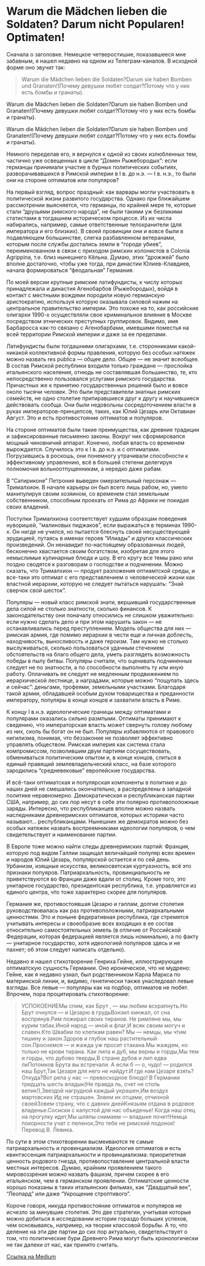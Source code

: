 # Warum die Mädchen lieben die Soldaten? Darum nicht Popularen! Optimaten!

Сначала о заголовке. Немецкое четверостишие, показавшееся мне забавным, я нашел недавно на одном из Телеграм-каналов. В исходной форме оно звучит так:

> Warum die Mädchen lieben die Soldaten?Darum sie haben Bomben und Granaten!(Почему девушки любят солдат?Потому что у них есть бомбы и гранаты).

Warum die Mädchen lieben die Soldaten?Darum sie haben Bomben und Granaten!(Почему девушки любят солдат?Потому что у них есть бомбы и гранаты).

Warum die Mädchen lieben die Soldaten?Darum sie haben Bomben und Granaten!(Почему девушки любят солдат?Потому что у них есть бомбы и гранаты).

Немного переделав его, я вернулся к одной из своих излюбленных тем, частично уже освещенных в цикле “Домен Рыжебородых”: если германцы принимали участие в бурных политических событиях, разворачивавшихся в Римской империи в I в. до н.э. — I в. н.э., то были они на стороне оптиматов или популяров?

На первый взгляд, вопрос праздный: как варвары могли участвовать в политической жизни развитого государства. Однако при ближайшем рассмотрении выясняется, что германцы, по крайней мере те, которые стали “друзьями римского народа”, не были такими уж безликими статистами в тогдашнем историческом процессе. Из их числа набирались, например, самые ответственные телохранители (для императора и его близких). В своей провинции они и вовсе были в подавляющем большинстве, слегка разбавленном ветеранами, которым после службы достались земли в “городе убиев”, переименованном в связи с приходом римских колонистов в Colonia Agrippina, т.е. близ нынешнего Кёльна. Думаю, этих “дрожжей” было вполне достаточно, чтобы уже тогда, при династии Юлиев-Клавдиев, начала формироваться “феодальная” Германия.

По моей версии крупные римские латифундисты, к числу которых принадлежала и династия Агенобарбов (Рыжебородых), войдя в контакт с местными вождями породили новую германскую аристократию, используя которую оказывала силовой нажим на центральное правительство империи. Это похоже на то, как российские олигархи 1990-х осуществляли свое криминальное влияние в Москве посредством этнических преступных группировок. Видимо, имя Барбаросса как-то связано с Агенобарбами, имевшими поместья на всей территории Римской империи и даже за ее пределами.

Латифундисты были тогдашними олигархами, т.е. сторонниками какой-никакой коллективной формы правления, которую без особых натяжек можно назвать res publica — общее дело. Общее — не значит всеобщее. В состав Римской республики входили только граждане — прослойка итальянского населения, отнюдь не составлявшая большинство, те, кто непосредственно пользовался услугами римского государства. Причастных же к принятию государственных решений было и вовсе около тысячи человек. Это были представители знатных римских семейств, не одно столетие притиравшиеся друг к другу и научившиеся действовать сообща. Они были недовольны сосредоточением власти в руках императоров-принцепсов, таких, как Юлий Цезарь или Октавиан Август. Это и есть противостояние оптиматов и популяров.

На стороне оптиматов были такие преимущества, как древние традиции и зафиксированные письменно законы. Вокруг них сформировался мощный чиновничий аппарат. Конечно, любая власть со временем вырождается. Случилось это к I в. до н.э. и с оптиматами. Погрузившись в роскошь, они понемногу утрачивали способности к эффективному управлению, всё в большей степени делегируя полномочия вольноотпущенникам, а нередко даже рабам.

В “Сатириконе” Петрония выведен омерзительный персонаж — Трималхион. В начале карьеры он был всего лишь рабом, но, умело манипулируя своим хозяином, со временем стал земельным собственником, способным проехать от Рима до Африки не покидая своих владений.

Поступки Трималхиона соответствует худшим образцам поведения нуворишей, “малиновых пиджаков”, если выражаться в терминах 1990-х. Он нигде не учился, но пытается блеснуть своей несуществующей эрудицией, путаясь в именах героев “Илиады” и других классических произведений. Он ненавидит по-настоящему образованных людей, бесконечно хвастается своим богатством, изобретая для этого немыслимые кулинарные блюда и шоу. В его кругу все темы рано или поздно сводятся к разговорам о господстве и подчинении. Можно сказать, что Трималхион — продукт разложения оптиамтской среды, и все-таки это оптимат с его представлением о человеческой жизни как властной иерархии, которую не следует пытаться нарушать: “Знай сверчок свой шесток”.

Популяры — новый класс римской знати, вершивший государственные дела силой не столько знатности, сколько финансов. К законодательству они поначалу относились не слишком уважительно: если нужно сделать дело и при этом нарушить закон — не останавливались перед преступлением. Модель общества для них — римская армия, где помимо иерархии в чести еще и личная доблесть, находчивость, выносливость и даже героизм. Там нужно не столько выслуживаться, сколько пользоваться удачным стечением обстоятельств на благо общего дела, уметь разглядеть возможность победы в пылу битвы. Популяры считали, что оценивать подчиненных следует не по знатности, а по способности выполнять ту или иную работу. Оплачивать ее следует не медленным продвижением по иерархической лестнице, а наградами, которые можно “пощупать здесь и сейчас”: деньгами, трофеями, земельными участками. Благодаря такой армии, обладавшей особым духом товарищества и преданности императору, популяры в конце концов и захватили власть в Риме.

К концу I в.н.э. идеологические границы между оптиматами и популярами оказались сильно размтыми. Оптиматы принимают к сведению, что императорская власть может свернуть голову любому из них, сколь бы богат он не был. Популяры избавляются от правового нигилизма, понимая, что беззаконие не позволяет эффективно управлять обществом. Римская империя как система стала компромиссом, позволившим двум партиям сосуществовать, обмениваться политическим опытом и, в конце концов, слиться в единый правящий землевладельческий класс, на базе которого зародились “средневековые” европейские государства.

И всё-таки оптиматская и популярская компоненты в политике и до наших дней не смешались окончательно, а распределены в западной политике неравномерно. Демократическая и республиканская партии США, например, до сих пор несут в себе эти полярно противоположные заряды. Интересно, что республиканцев вполне можно назвать наследниками древнеримских оптиматов, которых историки часто называют… республиканцами. Нынешних же демократов можно без особых натяжек назвать воспреемниками идеологии популяров, о чем свидетельствует и наименование партии.

В Европе тоже можно найти следы древнеримских партий: Франция, которую под видом Галлии защищал величайший популяр всех времен и народов Юлий Цезарь, популярской остается и по сей день. Урбанизм, изящные искусства, великосветская куртуазность, всё это признаки попуяров. Патриархальность, провинциальность не приветствуются во Франции даже вдали от столиц. Кроме того, это унитарное государство, президентская республика, т.е. управляется из единого центра, что тоже характерно скорее для популяров.

Германия же, противостоявшая Цезарю и галлам, долгие столетия руководствовалась как раз противоположными, патриархальными ценностями. Это и поныне федеративная республика, где стремятся учитывать интересы и своеобразие всех входящих в ее состав относительно самостоятельных земель (в отличие от Российской Федерации, которая федерацией является лишь номинально, а по факту — унитарное государство, хотя идеологией популяров здесь и не пахнет; об этом следует написать отдельно).

Недавно я нашел стихотворение Генриха Гейне, иллюстрирующее оптиматскую сущность Германии. Оно ироническое, что не мудрено: Гейне, как я недавно узнал, был родственником Карла Маркса по материнской линии, и, видимо, генетически также унаследовал левые взгляды. Все левые — популяры как на подбор, оптиматов не любят. Впрочем, пора процитировать стихотворение:

> УСПОКОЕНИЕМы спим, как Брут , — мы любим всхрапнуть.Но Брут очнулся — и Цезарю в грудьВонзил кинжал, от сна воспрянув.Рим пожирал своих тиранов. Не римляне мы, мы курим табак.Иной народ — иной и флаг,И всяк своим могуч и славен.Кто Швабии по клепкам равен? Мы — немцы, мы чтим тишину и закон.Здоров и глубок наш растительный сон.Проснемся — и жажда уж просит стакана.Мы жаждем, но только не крови тирана. Как липа и дуб, мы верны и горды,Мы тем и горды, что дубово тверды,В стране дубов и лип едва лиПотомков Брута вы встречали. А если б — о, чудо! — родился наш Брут,Так Цезаря для него не найдут.И где нам Цезаря взять? Откуда?Вот репа у нас — превосходное блюдо! В Германии тридцать шесть владык(Не правда ль, счет не столь велик!),Звездой нагрудной каждый украшен,Им воздух мартовских Ид не страшен. Зовем их отцами, отчизной своейЗовем страну, что с давних днейКнязьям отдана в родовое владенье.Сосиски с капустой для нас объеденье! Когда наш отец на прогулку идет,Мы шляпы снимаем — владыке почет!Немца покорности учат с пеленок,Это тебе не римский подонок! Перевод В. Левика.

По сути в этом стихотворении высмеиваются те самые патриархальность и провинциализм. Идеология оптиматов и есть квинтэссенция патриархальности и провинциализма: приоритетная ценность родового гнезда, противопоставление центральной власти местных интересов. Думаю, крайним проявлением такого мировоззрения можно назвать фашизм, причем скорее в его итальянском, чем в германском проявлении. Оптиматские ценности хорошо показаны в таких итальянских фильмах, как “Двадцатый век”, “Леопард” или даже “Укрощение строптивого”.

Короче говоря, никуда противостояние оптиматов и популяров не исчезло за минувшие столетия. Это две стратегии, учитывая которые можно добиться в исследовании истории гораздо больших успехов, чем основываясь, например, на теории классовой борьбы. А то, что деление на эти две партии до сих пор актуально, свидетельствует о том, что политические бури Древнего Рима могут быть хронологически не так далеки от нас, как принято считать.

[Ссылка на Medium](https://yababay.medium.com/warum-die-m%C3%A4dchen-lieben-die-soldaten-darum-nicht-popularen-optimaten-67f39fe5cdf7)
